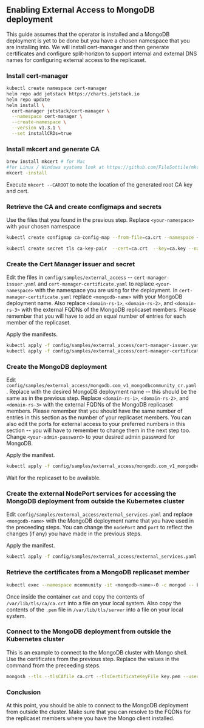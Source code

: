 ## Enabling External Access to MongoDB deployment

This guide assumes that the operator is installed and a MongoDB deployment is yet to be done but you have a chosen namespace that you are installing into. We will install cert-manager and then generate certificates and configure split-horizon to support internal and external DNS names for configuring external access to the replicaset.

### Install cert-manager

```sh
kubectl create namespace cert-manager
helm repo add jetstack https://charts.jetstack.io
helm repo update
helm install \
  cert-manager jetstack/cert-manager \
  --namespace cert-manager \
  --create-namespace \
  --version v1.3.1 \
  --set installCRDs=true
```

### Install mkcert and generate CA

```sh
brew install mkcert # for Mac
#for Linux / Windows systems look at https://github.com/FiloSottile/mkcert
mkcert -install
```

Execute ```mkcert --CAROOT``` to note the location of the generated root CA key and cert.

### Retrieve the CA and create configmaps and secrets

Use the files that you found in the previous step. Replace ```<your-namespace>``` with your chosen namespace

```sh
kubectl create configmap ca-config-map --from-file=ca.crt --namespace <your-namespace>

kubectl create secret tls ca-key-pair  --cert=ca.crt  --key=ca.key --namespace <your-namespace>
```

### Create the Cert Manager issuer and secret

Edit the files in ```config/samples/external_access``` -- ```cert-manager-issuer.yaml``` and ```cert-manager-certificate.yaml``` to replace ```<your-namespace>``` with the namespace you are using for the deployment. In ```cert-manager-certificate.yaml``` replace ```<mongodb-name>``` with your MongoDB deployment name. Also replace ```<domain-rs-1>```, ```<domain-rs-2>```, and ```<domain-rs-3>``` with the external FQDNs of the MongoDB replicaset members. Please remember that you will have to add an equal number of entries for each member of the replicaset.

Apply the manifests.

```sh
kubectl apply -f config/samples/external_access/cert-manager-issuer.yaml
kubectl apply -f config/samples/external_access/cert-manager-certificate.yaml
```

### Create the MongoDB deployment

Edit ```config/samples/external_access/mongodb.com_v1_mongodbcommunity_cr.yaml```. Replace <mongodb-name> with the desired MongoDB deployment name -- this should be the same as in the previous step. Replace ```<domain-rs-1>```, ```<domain-rs-2>```, and ```<domain-rs-3>``` with the external FQDNs of the MongoDB replicaset members. Please remember that you should have the same number of entries in this section as the number of your replicaset members. You can also edit the ports for external access to your preferred numbers in this section -- you will have to remember to change them in the next step too. Change ```<your-admin-password>``` to your desired admin password for MongoDB.

Apply the manifest.

```sh
kubectl apply -f config/samples/external_access/mongodb.com_v1_mongodbcommunity_cr.yaml
```

Wait for the replicaset to be available.

### Create the external NodePort services for accessing the MongoDB deployment from outside the Kubernetes cluster

Edit ```config/samples/external_access/external_services.yaml``` and replace ```<mongodb-name>``` with the MongoDB deployment name that you have used in the preceeding steps. You can change the ```nodePort``` and ```port``` to reflect the changes (if any) you have made in the previous steps.

Apply the manifest.

```sh
kubectl apply -f config/samples/external_access/external_services.yaml
```

### Retrieve the certificates from a MongoDB replicaset member

```sh
kubectl exec --namespace mcommunity -it <mongodb-name>-0 -c mongod -- bash
```

Once inside the container ```cat``` and copy the contents of ```/var/lib/tls/ca/ca.crt``` into a file on your local system. Also copy the contents of the ```.pem``` file in ```/var/lib/tls/server``` into a file on your local system.

### Connect to the MongoDB deployment from outside the Kubernetes cluster

This is an example to connect to the MongoDB cluster with Mongo shell. Use the certificates from the previous step. Replace the values in the command from the preceeding steps.

```sh
mongosh --tls --tlsCAfile ca.crt --tlsCertificateKeyFile key.pem --username my-user --password <your-admin-password> mongodb://<domain-rs-1>:31181,<domain-rs-2>:31182,<domain-rs-3>:31183
```

### Conclusion
At this point, you should be able to connect to the MongoDB deployment from outside the cluster. Make sure that you can resolve to the FQDNs for the replicaset members where you have the Mongo client installed.
